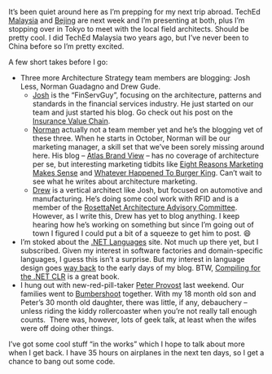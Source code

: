 It’s been quiet around here as I’m prepping for my next trip abroad.
TechEd [Malaysia](http://www.teched.com.my/) and
[Bejing](http://www.microsoft.com/china/teched/default.asp) are next
week and I’m presenting at both, plus I’m stopping over in Tokyo to meet
with the local field architects. Should be pretty cool. I did TechEd
Malaysia two years ago, but I’ve never been to China before so I’m
pretty excited.

A few short takes before I go:

-   Three more Architecture Strategy team members are blogging: Josh
    Less, Norman Guadagno and Drew Gude.
    -   [Josh](http://blogs.msdn.com/finservguy) is the “FinServGuy”,
        focusing on the architecture, patterns and standards in the
        financial services industry. He just started on our team and
        just started his blog. Go check out his post on the [Insurance
        Value
        Chain](http://blogs.msdn.com/finservguy/archive/2004/09/10/227897.aspx).
    -   [Norman](http://atlasbrandview.blogspot.com/) actually not a
        team member yet and he’s the blogging vet of these three. When
        he starts in October, Norman will be our marketing manager, a
        skill set that we’ve been sorely missing around here. His blog –
        [Atlas Brand View](http://atlasbrandview.blogspot.com/) – has no
        coverage of architecture per se, but interesting marketing
        tidbits like [Eight Reasons Marketing Makes
        Sense](http://atlasbrandview.blogspot.com/2004/05/eight-reasons-marketing-makes-sense.html)
        and [Whatever Happened To Burger
        King](http://atlasbrandview.blogspot.com/2004/05/whatever-happened-to-burger-king.html).
        Can’t wait to see what he writes about architecture marketing.
    -   [Drew](http://blogs.msdn.com/drewg) is a vertical architect like
        Josh, but focused on automotive and manufacturing. He’s doing
        some cool work with RFID and is a member of the [RosettaNet
        Architecture Advisory
        Committee](http://www.frontlinetoday.com/frontline/article/articleDetail.jsp?id=113816).
        However, as I write this, Drew has yet to blog anything. I keep
        hearing how he’s working on something but since I’m going out of
        town I figured I could put a bit of a squeeze to get him to
        post.
        :smile:
-   I’m stoked about the [.NET
    Languages](http://www.dotnetlanguages.net/DNL/Default.aspx) site.
    Not much up there yet, but I subscribed. Given my interest in
    software factories and domain-specific languages, I guess this isn’t
    a surprise. But my interest in language design goes [way
    back](http://devhawk.net/2003/01/17/disruptive-programming-language-technologies/)
    to the early days of my blog. BTW, [Compiling for the .NET
    CLR](http://www.amazon.com/exec/obidos/ASIN/0130622966/netlanguag-20)
    is a great book.
-   I hung out with new-red-pill-taker [Peter
    Provost](http://www.peterprovost.org/) last weekend. Our families
    went to [Bumbershoot](http://www.bumbershoot.com/) together. With my
    18 month old son and Peter’s 30 month old daughter, there was
    little, if any, debauchery – unless riding the kiddy rollercoaster
    when you’re not really tall enough counts.  There was, however, lots
    of geek talk, at least when the wifes were off doing other things.

I’ve got some cool stuff “in the works” which I hope to talk about more
when I get back. I have 35 hours on airplanes in the next ten days, so I
get a chance to bang out some code.

